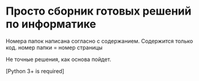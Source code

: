 # Просто сборник готовых решений по информатике

Номера папок написана согласно с содержанием.
Содержится только код.
номер папки = номер страницы 

Не точные решения, как основа пойдет.

[Python 3+ is required]
